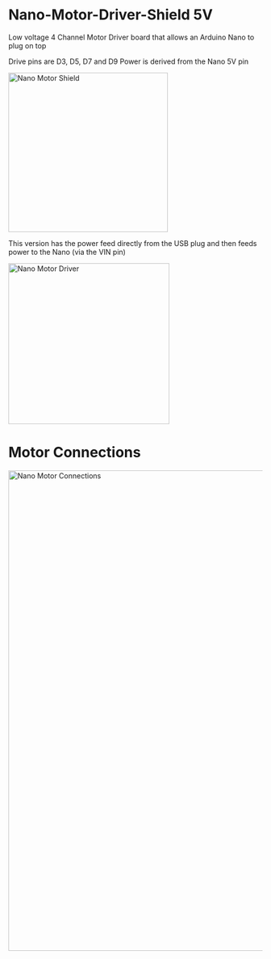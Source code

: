# Nano-Motor-Driver-Shield 5V

Low voltage 4 Channel Motor Driver board that allows an Arduino Nano to plug on top

Drive pins are D3, D5, D7 and D9
Power is derived from the Nano 5V pin

<img width="316" alt="Nano Motor Shield" src="https://github.com/gxdeange/Nano-Motor-Driver-Shield/assets/57690555/35541d4a-6f3c-4aca-8289-e9984769763c">

This version has the power feed directly from the USB plug and then feeds power to the Nano (via the VIN pin)

<img width="319" alt="Nano Motor Driver" src="https://github.com/gxdeange/Nano-Motor-Driver-Shield/assets/57690555/5a0fee42-24d7-49bb-bb1c-3cfcb6e3c1a8">

# Motor Connections

<img width="953" alt="Nano Motor Connections" src="https://github.com/gxdeange/Nano-Motor-Driver-Shield/assets/57690555/b49d041d-d482-400e-a0fa-df3bc2df818b">
